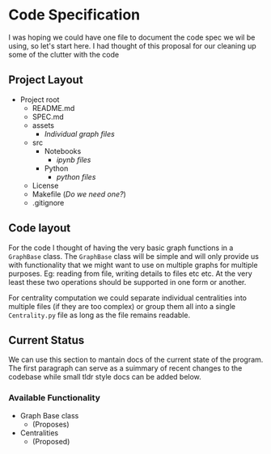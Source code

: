 # Code Specification
I was hoping we could have one file to document the code spec we wil be using, so let's start here. I had thought of this proposal for our cleaning up some of the clutter with the code

## Project Layout
- Project root
    - README.md
    - SPEC.md
    - assets
        - *Individual graph files*
    - src
        - Notebooks
            - *ipynb files*
        - Python
            - *python files*
    - License
    - Makefile (*Do we need one?*)
    - .gitignore

## Code layout
For the code I thought of having the very basic graph functions in a ```GraphBase``` class. The ```GraphBase``` class will be simple and will only provide us with functionality that we might want to use on multiple graphs  for multiple purposes. Eg: reading from file, writing details to files etc etc. At the very least these two operations should be supported in one form or another.

For centrality computation we could separate individual centralities into multiple files (if they are too complex) or group them all into a single ```Centrality.py``` file as long as the file remains readable.

## Current Status
We can use this section to mantain docs of the current state of the program. The first paragraph can serve as a suimmary of recent changes to the codebase while small tldr style docs can be added below.

### Available Functionality
- Graph Base class
    - (Proposes)
- Centralities
    - (Proposed)